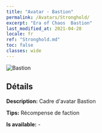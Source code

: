 ```yaml
---
title: "Avatar - Bastion"
permalink: /Avatars/Stronghold/
excerpt: "Era of Chaos  Bastion"
last_modified_at: 2021-04-28
locale: fr
ref: "Stronghold.md"
toc: false
classes: wide
---
```

 ![Bastion](/images/a/avatarFrame_4.png)

## Détails

 **Description:** Cadre d'avatar Bastion 

 **Tips:** Récompense de faction 

 **Is available:**  - 

